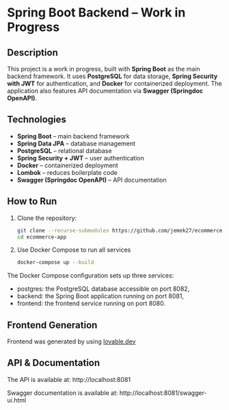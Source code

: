 # Spring Boot Backend – Work in Progress

## Description

This project is a work in progress, built with **Spring Boot** as the main backend framework. 
It uses **PostgreSQL** for data storage, **Spring Security with JWT** for authentication, and **Docker** for containerized deployment. 
The application also features API documentation via **Swagger (Springdoc OpenAPI)**.

## Technologies

- **Spring Boot** – main backend framework  
- **Spring Data JPA** – database management  
- **PostgreSQL** – relational database  
- **Spring Security + JWT** – user authentication  
- **Docker** – containerized deployment  
- **Lombok** – reduces boilerplate code  
- **Swagger (Springdoc OpenAPI)** – API documentation  

## How to Run

1. Clone the repository:  
   ```sh
   git clone --recurse-submodules https://github.com/jemek27/ecommerce-app.git
   cd ecommerce-app
2. Use Docker Compose to run all services
   ```sh
   docker-compose up --build
The Docker Compose configuration sets up three services:
- postgres: the PostgreSQL database accessible on port 8082,
- backend: the Spring Boot application running on port 8081,
- frontend: the frontend service running on port 8080.

## Frontend Generation

Frontend was generated by using [lovable.dev](https://lovable.dev/)

## API & Documentation

The API is available at: http://localhost:8081

Swagger documentation is available at: http://localhost:8081/swagger-ui.html
